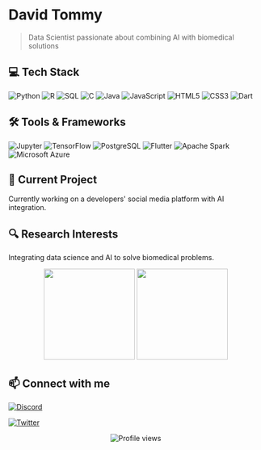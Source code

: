 <!-- Add your banner image here -->
<!--[Banner](https://your-banner-image-url.jpg) -->

# David Tommy

> Data Scientist passionate about combining AI with biomedical solutions

## 💻 Tech Stack

![Python](https://img.shields.io/badge/-Python-3776AB?style=flat-square&logo=python&logoColor=white)
![R](https://img.shields.io/badge/-R-276DC3?style=flat-square&logo=r&logoColor=white)
![SQL](https://img.shields.io/badge/-SQL-4479A1?style=flat-square&logo=postgresql&logoColor=white)
![C](https://img.shields.io/badge/-C-A8B9CC?style=flat-square&logo=c&logoColor=black)
![Java](https://img.shields.io/badge/-Java-007396?style=flat-square&logo=java&logoColor=white)
![JavaScript](https://img.shields.io/badge/-JavaScript-F7DF1E?style=flat-square&logo=javascript&logoColor=black)
![HTML5](https://img.shields.io/badge/-HTML5-E34F26?style=flat-square&logo=html5&logoColor=white)
![CSS3](https://img.shields.io/badge/-CSS3-1572B6?style=flat-square&logo=css3&logoColor=white)
![Dart](https://img.shields.io/badge/-Dart-0175C2?style=flat-square&logo=dart&logoColor=white)

## 🛠️ Tools & Frameworks

![Jupyter](https://img.shields.io/badge/-Jupyter-F37626?style=flat-square&logo=jupyter&logoColor=white)
![TensorFlow](https://img.shields.io/badge/-TensorFlow-FF6F00?style=flat-square&logo=tensorflow&logoColor=white)
![PostgreSQL](https://img.shields.io/badge/-PostgreSQL-336791?style=flat-square&logo=postgresql&logoColor=white)
![Flutter](https://img.shields.io/badge/-Flutter-02569B?style=flat-square&logo=flutter&logoColor=white)
![Apache Spark](https://img.shields.io/badge/-Apache%20Spark-E25A1C?style=flat-square&logo=apache-spark&logoColor=white)
![Microsoft Azure](https://img.shields.io/badge/-Microsoft%20Azure-0089D6?style=flat-square&logo=microsoft-azure&logoColor=white)

## 🚀 Current Project

Currently working on a developers' social media platform with AI integration.

## 🔍 Research Interests

Integrating data science and AI to solve biomedical problems.

<!-- GitHub stats -->
<div align="center">
  <img height="180em" src="https://github-readme-stats.vercel.app/api?username=YourGitHubUsername&show_icons=true&theme=dark&include_all_commits=true&count_private=true"/>
  <img height="180em" src="https://github-readme-stats.vercel.app/api/top-langs/?username=YourGitHubUsername&layout=compact&langs_count=7&theme=dark"/>
</div>

## 📫 Connect with me

[![Discord](https://img.shields.io/badge/Discord-David%20Tommy%230001-5865F2?style=flat-square&logo=discord&logoColor=white)](https://discord.com/users/quantommy)

[![Twitter](https://img.shields.io/badge/-Twitter-1DA1F2?style=flat-square&logo=twitter&logoColor=white)]([https://twitter.com/YourTwitterUsername](https://x.com/Dave_Tommx?t=O_j1yPcSd6qo4uo6cOELcA&s=09))

<!-- Footer -->
<div align="center">
  <img src="https://komarev.com/ghpvc/?username=YourGitHubUsername&color=green" alt="Profile views"/>
</div>
